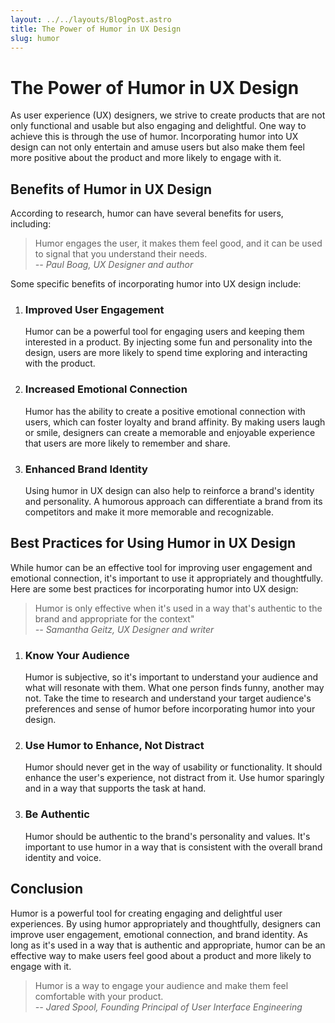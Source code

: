 ```yaml
---
layout: ../../layouts/BlogPost.astro
title: The Power of Humor in UX Design
slug: humor
---
```


# The Power of Humor in UX Design

As user experience (UX) designers, we strive to create products that are not only functional and usable but also engaging and delightful. One way to achieve this is through the use of humor. Incorporating humor into UX design can not only entertain and amuse users but also make them feel more positive about the product and more likely to engage with it.

## Benefits of Humor in UX Design

According to research, humor can have several benefits for users, including:

> Humor engages the user, it makes them feel good, and it can be used to signal that you understand their needs.
> <br /><cite>-- Paul Boag, UX Designer and author</cite>

Some specific benefits of incorporating humor into UX design include:

1. ### Improved User Engagement

   Humor can be a powerful tool for engaging users and keeping them interested in a product. By injecting some fun and personality into the design, users are more likely to spend time exploring and interacting with the product.

2. ### Increased Emotional Connection

   Humor has the ability to create a positive emotional connection with users, which can foster loyalty and brand affinity. By making users laugh or smile, designers can create a memorable and enjoyable experience that users are more likely to remember and share.

3. ### Enhanced Brand Identity
   Using humor in UX design can also help to reinforce a brand's identity and personality. A humorous approach can differentiate a brand from its competitors and make it more memorable and recognizable.

## Best Practices for Using Humor in UX Design

While humor can be an effective tool for improving user engagement and emotional connection, it's important to use it appropriately and thoughtfully. Here are some best practices for incorporating humor into UX design:

> Humor is only effective when it's used in a way that's authentic to the brand and appropriate for the context"
> <br /><cite>-- Samantha Geitz, UX Designer and writer</cite>

1. ### Know Your Audience

   Humor is subjective, so it's important to understand your audience and what will resonate with them. What one person finds funny, another may not. Take the time to research and understand your target audience's preferences and sense of humor before incorporating humor into your design.

2. ### Use Humor to Enhance, Not Distract

   Humor should never get in the way of usability or functionality. It should enhance the user's experience, not distract from it. Use humor sparingly and in a way that supports the task at hand.

3. ### Be Authentic
   Humor should be authentic to the brand's personality and values. It's important to use humor in a way that is consistent with the overall brand identity and voice.

## Conclusion

Humor is a powerful tool for creating engaging and delightful user experiences. By using humor appropriately and thoughtfully, designers can improve user engagement, emotional connection, and brand identity. As long as it's used in a way that is authentic and appropriate, humor can be an effective way to make users feel good about a product and more likely to engage with it.

> Humor is a way to engage your audience and make them feel comfortable with your product.
> <br /><cite>-- Jared Spool, Founding Principal of User Interface Engineering</cite>
